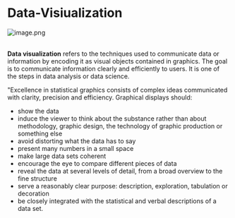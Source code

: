 # Data-Visiualization

![image.png](https://static1.squarespace.com/static/572d25ecd210b899879359a5/t/59ee8d53d0e628cc57cf9014/1508805982199/Data+Visualization)<br><br>

__Data visualization__ refers to the techniques used to communicate data or information by encoding it as visual objects contained in graphics. The goal is to communicate information clearly and efficiently to users. It is one of the steps in data analysis or data science.

"Excellence in statistical graphics consists of complex ideas communicated with clarity, precision and efficiency. Graphical displays should:
* show the data
* induce the viewer to think about the substance rather than about methodology, graphic design, the technology of graphic production or    something else
* avoid distorting what the data has to say
* present many numbers in a small space
* make large data sets coherent
* encourage the eye to compare different pieces of data
* reveal the data at several levels of detail, from a broad overview to the fine structure
* serve a reasonably clear purpose: description, exploration, tabulation or decoration
* be closely integrated with the statistical and verbal descriptions of a data set.
